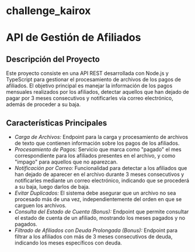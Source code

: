 # challenge_kairox
# API de Gestión de Afiliados

## Descripción del Proyecto

Este proyecto consiste en una API REST desarrollada con Node.js y TypeScript para gestionar el procesamiento de archivos de los pagos de afiliados. El objetivo principal es manejar la información de los pagos mensuales realizados por los afiliados, detectar aquellos que han dejado de pagar por 3 meses consecutivos y notificarles vía correo electrónico, además de proceder a su baja.

## Características Principales

- *Carga de Archivos:* Endpoint para la carga y procesamiento de archivos de texto que contienen información sobre los pagos de los afiliados. 
- *Procesamiento de Pagos:* Servicio que marca como "pagado" el mes correspondiente para los afiliados presentes en el archivo, y como "impago" para aquellos que no aparezcan.
- *Notificación por Correo:* Funcionalidad para detectar a los afiliados que han dejado de aparecer en el archivo durante 3 meses consecutivos y notificarles mediante un correo electrónico, indicando que se procederá a su baja, luego darlos de baja.
- *Evitar Duplicados:* El sistema debe asegurar que un archivo no sea procesado más de una vez, independientemente del orden en que se carguen los archivos.
- *Consulta del Estado de Cuenta (Bonus):* Endpoint que permite consultar el estado de cuenta de un afiliado, mostrando los meses pagados y no pagados.
- *Filtrado de Afiliados con Deuda Prolongada (Bonus):* Endpoint para filtrar a los afiliados con más de 3 meses consecutivos de deuda, indicando los meses específicos con deuda.